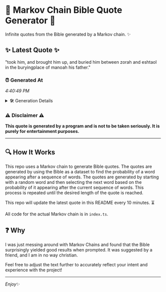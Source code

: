 # 📖 Markov Chain Bible Quote Generator 📖

Infinite quotes from the Bible generated by a Markov chain. ✨

## ✨ Latest Quote ✨
"took him, and brought him up, and buried him between zorah and eshtaol in the buryingplace of manoah his father."

### ⏰ Generated At
*4:40:49 PM*

<details>
    <summary>🛠️ Generation Details</summary>
    <p>
        <strong>🌱 Seed:</strong> took<br>
        <strong>🔄 Iterations:</strong> 19<br>
        <strong>📜 Context History:</strong><br>[ took ]: him,<br>[ took, him, ]: and<br>[ took, him,, and ]: brought<br>[ took, him,, and, brought ]: him<br>[ took, him,, and, brought, him ]: up,<br>[ took, him,, and, brought, him, up, ]: and<br>[ him,, and, brought, him, up,, and ]: buried<br>[ and, brought, him, up,, and, buried ]: him<br>[ brought, him, up,, and, buried, him ]: between<br>[ him, up,, and, buried, him, between ]: zorah<br>[ up,, and, buried, him, between, zorah ]: and<br>[ and, buried, him, between, zorah, and ]: eshtaol<br>[ buried, him, between, zorah, and, eshtaol ]: in<br>[ him, between, zorah, and, eshtaol, in ]: the<br>[ between, zorah, and, eshtaol, in, the ]: buryingplace<br>[ zorah, and, eshtaol, in, the, buryingplace ]: of<br>[ and, eshtaol, in, the, buryingplace, of ]: manoah<br>[ eshtaol, in, the, buryingplace, of, manoah ]: his<br>[ in, the, buryingplace, of, manoah, his ]: father.<br>
    </p>
</details>

### ⚠️ Disclaimer ⚠️
**This quote is generated by a program and is not to be taken seriously. It is purely for entertainment purposes.**

---

## 🔍 How It Works

This repo uses a Markov chain to generate Bible quotes. The quotes are generated by using the Bible as a dataset to find the probability of a word appearing after a sequence of words. The quotes are generated by starting with a random word and then selecting the next word based on the probability of it appearing after the current sequence of words. This process is repeated until the desired length of the quote is reached.

This repo will update the latest quote in this README every 10 minutes. ⏳

All code for the actual Markov chain is in `index.ts`.

## ❓ Why

I was just messing around with Markov Chains and found that the Bible surprisingly yielded good results when prompted. 
It was suggested by a friend, and I am in no way christian.

Feel free to adjust the text further to accurately reflect your intent and experience with the project!

---

*Enjoy*✨
